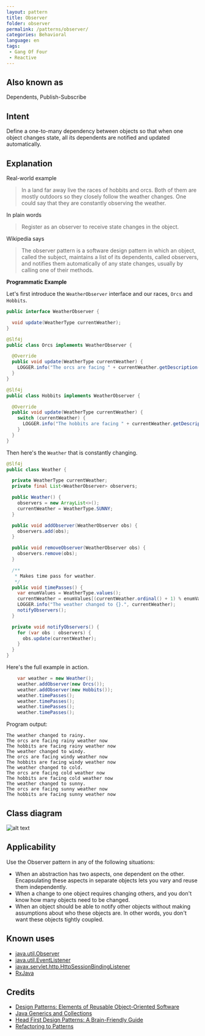```yaml
---
layout: pattern
title: Observer
folder: observer
permalink: /patterns/observer/
categories: Behavioral
language: en
tags:
 - Gang Of Four
 - Reactive
---
```


## Also known as

Dependents, Publish-Subscribe

## Intent

Define a one-to-many dependency between objects so that when one object changes state, all its 
dependents are notified and updated automatically.

## Explanation

Real-world example

> In a land far away live the races of hobbits and orcs. Both of them are mostly outdoors so they 
> closely follow the weather changes. One could say that they are constantly observing the 
> weather.

In plain words

> Register as an observer to receive state changes in the object.

Wikipedia says

> The observer pattern is a software design pattern in which an object, called the subject, 
> maintains a list of its dependents, called observers, and notifies them automatically of any state 
> changes, usually by calling one of their methods.

**Programmatic Example**

Let's first introduce the `WeatherObserver` interface and our races, `Orcs` and `Hobbits`.

```java
public interface WeatherObserver {

  void update(WeatherType currentWeather);
}

@Slf4j
public class Orcs implements WeatherObserver {

  @Override
  public void update(WeatherType currentWeather) {
    LOGGER.info("The orcs are facing " + currentWeather.getDescription() + " weather now");
  }
}

@Slf4j
public class Hobbits implements WeatherObserver {

  @Override
  public void update(WeatherType currentWeather) {
    switch (currentWeather) {
      LOGGER.info("The hobbits are facing " + currentWeather.getDescription() + " weather now");
    }
  }
}
```

Then here's the `Weather` that is constantly changing.

```java
@Slf4j
public class Weather {

  private WeatherType currentWeather;
  private final List<WeatherObserver> observers;

  public Weather() {
    observers = new ArrayList<>();
    currentWeather = WeatherType.SUNNY;
  }

  public void addObserver(WeatherObserver obs) {
    observers.add(obs);
  }

  public void removeObserver(WeatherObserver obs) {
    observers.remove(obs);
  }

  /**
   * Makes time pass for weather.
   */
  public void timePasses() {
    var enumValues = WeatherType.values();
    currentWeather = enumValues[(currentWeather.ordinal() + 1) % enumValues.length];
    LOGGER.info("The weather changed to {}.", currentWeather);
    notifyObservers();
  }

  private void notifyObservers() {
    for (var obs : observers) {
      obs.update(currentWeather);
    }
  }
}
```

Here's the full example in action.

```java
    var weather = new Weather();
    weather.addObserver(new Orcs());
    weather.addObserver(new Hobbits());
    weather.timePasses();
    weather.timePasses();
    weather.timePasses();
    weather.timePasses();
```

Program output:

```
The weather changed to rainy.
The orcs are facing rainy weather now
The hobbits are facing rainy weather now
The weather changed to windy.
The orcs are facing windy weather now
The hobbits are facing windy weather now
The weather changed to cold.
The orcs are facing cold weather now
The hobbits are facing cold weather now
The weather changed to sunny.
The orcs are facing sunny weather now
The hobbits are facing sunny weather now
```

## Class diagram

![alt text](/etc/observer.png "Observer")

## Applicability

Use the Observer pattern in any of the following situations:

* When an abstraction has two aspects, one dependent on the other. Encapsulating these aspects in 
separate objects lets you vary and reuse them independently.
* When a change to one object requires changing others, and you don't know how many objects need to 
be changed.
* When an object should be able to notify other objects without making assumptions about who these 
objects are. In other words, you don't want these objects tightly coupled.

## Known uses

* [java.util.Observer](http://docs.oracle.com/javase/8/docs/api/java/util/Observer.html)
* [java.util.EventListener](http://docs.oracle.com/javase/8/docs/api/java/util/EventListener.html)
* [javax.servlet.http.HttpSessionBindingListener](http://docs.oracle.com/javaee/7/api/javax/servlet/http/HttpSessionBindingListener.html)
* [RxJava](https://github.com/ReactiveX/RxJava)

## Credits

* [Design Patterns: Elements of Reusable Object-Oriented Software](https://www.amazon.com/gp/product/0201633612/ref=as_li_tl?ie=UTF8&camp=1789&creative=9325&creativeASIN=0201633612&linkCode=as2&tag=javadesignpat-20&linkId=675d49790ce11db99d90bde47f1aeb59)
* [Java Generics and Collections](https://www.amazon.com/gp/product/0596527756/ref=as_li_tl?ie=UTF8&camp=1789&creative=9325&creativeASIN=0596527756&linkCode=as2&tag=javadesignpat-20&linkId=246e5e2c26fe1c3ada6a70b15afcb195)
* [Head First Design Patterns: A Brain-Friendly Guide](https://www.amazon.com/gp/product/0596007124/ref=as_li_tl?ie=UTF8&camp=1789&creative=9325&creativeASIN=0596007124&linkCode=as2&tag=javadesignpat-20&linkId=6b8b6eea86021af6c8e3cd3fc382cb5b)
* [Refactoring to Patterns](https://www.amazon.com/gp/product/0321213351/ref=as_li_tl?ie=UTF8&camp=1789&creative=9325&creativeASIN=0321213351&linkCode=as2&tag=javadesignpat-20&linkId=2a76fcb387234bc71b1c61150b3cc3a7)
